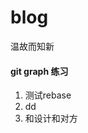 <!--
 * @Descripttion: 
 * @LastEditTime: 2021-05-16 10:16:15
-->
# blog
温故而知新

#### git graph 练习

1. 测试rebase
2. dd
3. 和设计和对方